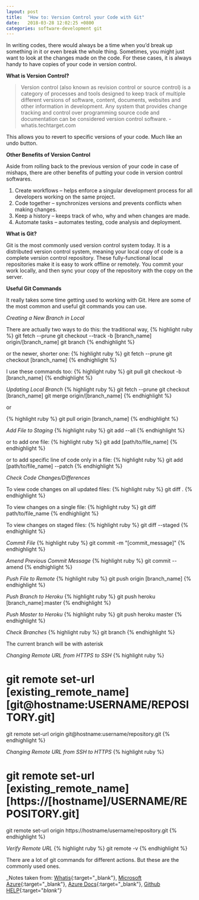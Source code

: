 ```yaml
---
layout: post
title:  "How to: Version Control your Code with Git"
date:   2018-03-28 12:02:25 +0800
categories: software-development git
---
```

In writing codes, there would always be a time when you’d break up something in it or even break the whole thing. Sometimes, you might just want to look at the changes made on the code. For these cases, it is always handy to have copies of your code in version control.

**What is Version Control?**
> Version control (also known as revision control or source control) is a category of processes and tools designed to keep track of multiple different versions of software, content, documents, websites and other information in development. Any system that provides change tracking and control over programming source code and documentation can be considered version control software. -whatis.techtarget.com

This allows you to revert to specific versions of your code. Much like an undo button. 

**Other Benefits of Version Control**

Aside from rolling back to the previous version of your code in case of mishaps, there are other benefits of putting your code in version control softwares.

1. Create workflows – helps enforce a singular development process for all developers working on the same project.
2. Code together – synchronizes versions and prevents conflicts when making changes.
3. Keep a history – keeps track of who, why and when changes are made.
4. Automate tasks – automates testing, code analysis and deployment.

**What is Git?**

Git is the most commonly used version control system today. It is a distributed version control system, meaning your local copy of code is a complete version control repository. These fully-functional local repositories make it is easy to work offline or remotely. You commit your work locally, and then sync your copy of the repository with the copy on the server. 

**Useful Git Commands**

It really takes some time getting used to working with Git. Here are some of the most common and useful git commands you can use.

_Creating a New Branch in Local_

There are actually two ways to do this: the traditional way,
{% highlight ruby %}
git fetch --prune
git checkout --track -b [branch_name] origin/[branch_name]
git branch
{% endhighlight %}

or the newer, shorter one:
{% highlight ruby %}
git fetch --prune
git checkout [branch_name]
{% endhighlight %}

I use these commands too:
{% highlight ruby %}
git pull
git checkout -b [branch_name]
{% endhighlight %}

_Updating Local Branch_
{% highlight ruby %}
git fetch --prune
git checkout [branch_name]
git merge origin/[branch_name]
{% endhighlight %}

or 

{% highlight ruby %}
git pull origin [branch_name]
{% endhighlight %}

_Add File to Staging_
{% highlight ruby %}
git add --all
{% endhighlight %}

or to add one file:
{% highlight ruby %}
git add [path/to/file_name]
{% endhighlight %}

or to add specific line of code only in a file:
{% highlight ruby %}
git add [path/to/file_name] --patch
{% endhighlight %}

_Check Code Changes/Differences_

To view code changes on all updated files:
{% highlight ruby %}
git diff .
{% endhighlight %}

To view changes on a single file:
{% highlight ruby %}
git diff path/to/file_name
{% endhighlight %}

To view changes on staged files:
{% highlight ruby %}
git diff --staged
{% endhighlight %}

_Commit File_
{% highlight ruby %}
git commit -m "[commit_message]"
{% endhighlight %}

_Amend Previous Commit Message_
{% highlight ruby %}
git commit --amend
{% endhighlight %}

_Push File to Remote_
{% highlight ruby %}
git push origin [branch_name]
{% endhighlight %}

_Push Branch to Heroku_
{% highlight ruby %}
git push heroku [branch_name]:master
{% endhighlight %}

_Push Master to Heroku_
{% highlight ruby %}
git push heroku master
{% endhighlight %}

_Check Branches_
{% highlight ruby %}
git branch
{% endhighlight %}

The current branch will be with asterisk

_Changing Remote URL from HTTPS to SSH_
{% highlight ruby %}
# git remote set-url [existing_remote_name] [git@hostname:USERNAME/REPOSITORY.git]
git remote set-url origin git@hostname:username/repository.git
{% endhighlight %}

_Changing Remote URL from SSH to HTTPS_
{% highlight ruby %}
# git remote set-url [existing_remote_name] [https://[hostname]/USERNAME/REPOSITORY.git]
git remote set-url origin https://hostname/username/repository.git
{% endhighlight %}

_Verify Remote URL_
{% highlight ruby %}
git remote -v
{% endhighlight %}

There are a lot of git commands for different actions. But these are the commonly used ones.

_Notes taken from: [Whatis](https://whatis.techtarget.com/definition/version-control){:target="_blank"}, [Microsoft Azure](https://docs.microsoft.com/en-us/azure/devops/learn/git/what-is-version-control){:target="_blank"}, [Azure Docs](https://docs.microsoft.com/en-us/azure/devops/learn/git/what-is-git){:target="_blank"}, [Github HELP](https://help.github.jp/enterprise/2.11/user/articles/changing-a-remote-s-url/){:target="_blank"}_